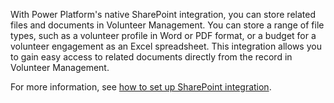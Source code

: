 With Power Platform's native SharePoint integration, you can store related files and documents in Volunteer Management. You can store a range of file types, such as a volunteer profile in Word or PDF format, or a budget for a volunteer engagement as an Excel spreadsheet. This integration allows you to gain easy access to related documents directly from the record in Volunteer Management.

For more information, see [how to set up SharePoint integration](/power-platform/admin/set-up-sharepoint-integration/?azure-portal=true).
